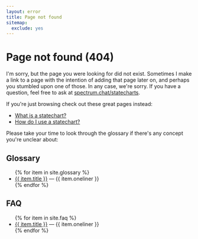 ```yaml
---
layout: error
title: Page not found
sitemap:
  exclude: yes
---
```


# Page not found (404)

I'm sorry, but the page you were looking for did not exist.  Sometimes I make a link to a page with the intention of adding that page later on, and perhaps you stumbled upon one of those.  In any case, we're sorry.  If you have a question, feel free to ask at [spectrum.chat/statecharts](https://spectrum.chat/statecharts).

If you're just browsing check out these great pages instead:

- [What is a statechart?](/what-is-a-statechart.html)
- [How do I use a statechart?](/how-to-use-statecharts.html)

Please take your time to look through the glossary if there's any concept you're unclear about:

## Glossary

<ul>
{% for item in site.glossary %}
   <li><a href="{{ item.url }}">{{ item.title }}</a> — {{ item.oneliner }}</li>
{% endfor %}
</ul>

## FAQ

<ul>
{% for item in site.faq %}
   <li><a href="{{ item.url }}">{{ item.title }}</a> — {{ item.oneliner }}</li>
{% endfor %}
</ul>
